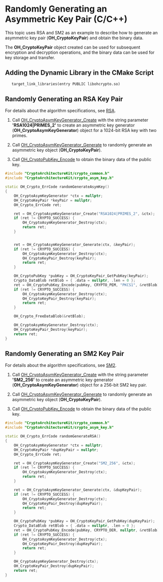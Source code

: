 # Randomly Generating an Asymmetric Key Pair (C/C++)


This topic uses RSA and SM2 as an example to describe how to generate an asymmetric key pair (**OH_CryptoKeyPair**) and obtain the binary data.


The **OH_CryptoKeyPair** object created can be used for subsequent encryption and decryption operations, and the binary data can be used for key storage and transfer.

## Adding the Dynamic Library in the CMake Script
```txt
   target_link_libraries(entry PUBLIC libohcrypto.so)
```

## Randomly Generating an RSA Key Pair

For details about the algorithm specifications, see [RSA](crypto-asym-key-generation-conversion-spec.md#rsa).

1. Call [OH_CryptoAsymKeyGenerator_Create](../../reference/apis-crypto-architecture-kit/_crypto_asym_key_api.md#oh_cryptoasymkeygenerator_create) with the string parameter **'RSA1024|PRIMES_2'** to create an asymmetric key generator (**OH_CryptoAsymKeyGenerator**) object for a 1024-bit RSA key with two primes.

2. Call [OH_CryptoAsymKeyGenerator_Generate](../../reference/apis-crypto-architecture-kit/_crypto_asym_key_api.md#oh_cryptoasymkeygenerator_generate) to randomly generate an asymmetric key object (**OH_CryptoKeyPair**).

3. Call [OH_CryptoPubKey_Encode](../../reference/apis-crypto-architecture-kit/_crypto_asym_key_api.md#oh_cryptopubkey_encode) to obtain the binary data of the public key.


```c++
#include "CryptoArchitectureKit/crypto_common.h"
#include "CryptoArchitectureKit/crypto_asym_key.h"

static OH_Crypto_ErrCode randomGenerateAsymKey()
{
    OH_CryptoAsymKeyGenerator *ctx = nullptr;
    OH_CryptoKeyPair *keyPair = nullptr;
    OH_Crypto_ErrCode ret;

    ret = OH_CryptoAsymKeyGenerator_Create("RSA1024|PRIMES_2", &ctx);
    if (ret != CRYPTO_SUCCESS) {
        OH_CryptoAsymKeyGenerator_Destroy(ctx);
        return ret;
    }


    ret = OH_CryptoAsymKeyGenerator_Generate(ctx, &keyPair);
    if (ret != CRYPTO_SUCCESS) {
        OH_CryptoAsymKeyGenerator_Destroy(ctx);
        OH_CryptoKeyPair_Destroy(keyPair);
        return ret;
    }

    OH_CryptoPubKey *pubKey = OH_CryptoKeyPair_GetPubKey(keyPair);
    Crypto_DataBlob retBlob = { .data = nullptr, .len = 0 };
    ret = OH_CryptoPubKey_Encode(pubKey, CRYPTO_PEM, "PKCS1", &retBlob);
    if (ret != CRYPTO_SUCCESS) {
        OH_CryptoAsymKeyGenerator_Destroy(ctx);
        OH_CryptoKeyPair_Destroy(keyPair);
        return ret;
    }

    OH_Crypto_FreeDataBlob(&retBlob);

    OH_CryptoAsymKeyGenerator_Destroy(ctx);
    OH_CryptoKeyPair_Destroy(keyPair);
    return ret;
}
```

## Randomly Generating an SM2 Key Pair

For details about the algorithm specifications, see [SM2](crypto-asym-key-generation-conversion-spec.md#sm2).

1. Call [OH_CryptoAsymKeyGenerator_Create](../../reference/apis-crypto-architecture-kit/_crypto_asym_key_api.md#oh_cryptoasymkeygenerator_create) with the string parameter **'SM2_256'** to create an asymmetric key generator (**OH_CryptoAsymKeyGenerator**) object for a 256-bit SM2 key pair.

2. Call [OH_CryptoAsymKeyGenerator_Generate](../../reference/apis-crypto-architecture-kit/_crypto_asym_key_api.md#oh_cryptoasymkeygenerator_generate) to randomly generate an asymmetric key object (**OH_CryptoKeyPair**).

3. Call [OH_CryptoPubKey_Encode](../../reference/apis-crypto-architecture-kit/_crypto_asym_key_api.md#oh_cryptopubkey_encode) to obtain the binary data of the public key.


```c++
#include "CryptoArchitectureKit/crypto_common.h"
#include "CryptoArchitectureKit/crypto_asym_key.h"

static OH_Crypto_ErrCode randomGenerateRSA()
{
    OH_CryptoAsymKeyGenerator *ctx = nullptr;
    OH_CryptoKeyPair *dupKeyPair = nullptr;
    OH_Crypto_ErrCode ret;

    ret = OH_CryptoAsymKeyGenerator_Create("SM2_256", &ctx);
    if (ret != CRYPTO_SUCCESS) {
        OH_CryptoAsymKeyGenerator_Destroy(ctx);
        return ret;
    }

    ret = OH_CryptoAsymKeyGenerator_Generate(ctx, &dupKeyPair);
    if (ret != CRYPTO_SUCCESS) {
        OH_CryptoAsymKeyGenerator_Destroy(ctx);
        OH_CryptoKeyPair_Destroy(dupKeyPair);
        return ret;
    }

    OH_CryptoPubKey *pubKey = OH_CryptoKeyPair_GetPubKey(dupKeyPair);
    Crypto_DataBlob retBlob = { .data = nullptr, .len = 0 };
    ret = OH_CryptoPubKey_Encode(pubKey, CRYPTO_DER, nullptr, &retBlob);
    if (ret != CRYPTO_SUCCESS) {
        OH_CryptoAsymKeyGenerator_Destroy(ctx);
        OH_CryptoKeyPair_Destroy(dupKeyPair);
        return ret;
    }

    OH_CryptoAsymKeyGenerator_Destroy(ctx);
    OH_CryptoKeyPair_Destroy(dupKeyPair);
    return ret;
}
```
